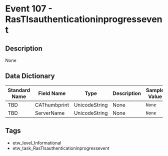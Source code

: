# Event 107 - RasTlsauthenticationinprogressevent

## Description
None

## Data Dictionary
|Standard Name|Field Name|Type|Description|Sample Value|
|---|---|---|---|---|
|TBD|CAThumbprint|UnicodeString|None|`None`|
|TBD|ServerName|UnicodeString|None|`None`|

## Tags
* etw_level_Informational
* etw_task_RasTlsauthenticationinprogressevent